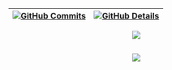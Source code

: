   
 | [![GitHub Commits](http://github-profile-summary-cards.vercel.app/api/cards/productive-time?username=natihfeitosa&theme=dracula&utcOffset=-3)](https://github.com/vn7n24fzkq/github-profile-summary-cards) | [![GitHub Details](http://github-profile-summary-cards.vercel.app/api/cards/profile-details?username=natihfeitosa&theme=dracula)](https://github.com/vn7n24fzkq/github-profile-summary-cards) |  
 | ----------- | ----------- |


 
  <div align="center" >
<a href="https://skillicons.dev"   >
  <img src="https://skillicons.dev/icons?i=bootstrap,dart,html,css,js,react,eclipse,java,mysql,py,vscode,git,github,discord,instagram,linkedin" />
</a>
  <br />

  </div>

 
##
   <div align="center" >
     <img src="https://github-profile-trophy.vercel.app/?username=natihfeitosa&row=1&column=6&theme=dracula&margin-w=15&margin-h=15"/>
  </div>
  
 






 
  
  

  



